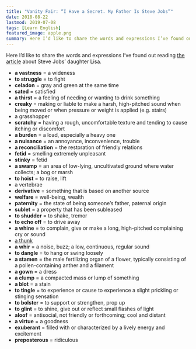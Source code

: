 ```yaml
---
title: "Vanity Fair: “I Have a Secret. My Father Is Steve Jobs”"
date: 2018-08-22
lastmod: 2019-07-08
tags: [Learn English]
featured_image: apple.png
summary: Here I’d like to share the words and expressions I’ve found out reading the article about Steve Jobs’ daughter Lisa.
---
```


Here I’d like to share the words and expressions I’ve found out reading [the article](//www.vanityfair.com/news/2018/08/lisa-brennan-jobs-small-fry-steve-jobs-daughter) about Steve Jobs’ daughter Lisa.

- **a vastness** = a wideness
- **to struggle** = to fight
- **celadon** = gray and green at the same time
- **sated** = satisfied
- **a thirst** = a feeling of needing or wanting to drink something
- **creaky** = making or liable to make a harsh, high-pitched sound when being moved or when pressure or weight is applied (e.g. stairs)
- a grasshopper
- **scratchy** = having a rough, uncomfortable texture and tending to cause itching or discomfort
- **a burden** = a load, especially a heavy one
- **a nuisance** = an annoyance, inconvenience, trouble
- **a reconciliation** = the restoration of friendly relations
- **fetid** = smelling extremely unpleasant
- **stinky** = fetid
- **a swamp** = an area of low-lying, uncultivated ground where water collects; a bog or marsh
- **to hoist** = to raise, lift
- a vertebrae
- **derivative** = something that is based on another source
- **welfare** = well-being, wealth
- **paternity** = the state of being someone’s father, paternal origin
- **sublet** = a property that has been subleased
- **to shudder** = to shake, tremor
- **to echo off** = to drive away
- **a whine** = to complain, give or make a long, high-pitched complaining cry or sound
- [a thunk](//en.wikipedia.org/wiki/Thunk)
- **a whir** = a noise, buzz; a low, continuous, regular sound
- **to dangle** = to hang or swing loosely
- **a stamen** = the male fertilizing organ of a flower, typically consisting of a pollen-containing anther and a filament
- **a gown** = a dress
- **a clump** = a compacted mass or lump of something
- **a blot** = a stain
- **to tingle** = to experience or cause to experience a slight prickling or stinging sensation
- **to bolster** = to support or strengthen, prop up
- **to glint** = to shine, give out or reflect small flashes of light
- **aloof** = antisocial, not friendly or forthcoming; cool and distant
- **a virtue** = a goodness
- **exuberant** = filled with or characterized by a lively energy and excitement
- **preposterous** = ridiculous
